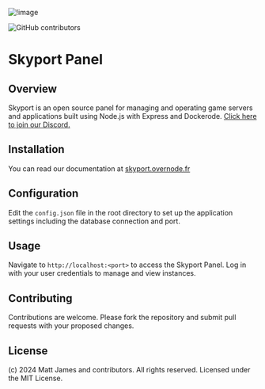 ![[!image](https://i.imgur.com/SU7QypZ.png)](https://i.imgur.com/SU7QypZ.png)

![GitHub contributors](https://img.shields.io/github/contributors/skyport-team/panel?style=for-the-badge)

# Skyport Panel

## Overview

Skyport is an open source panel for managing and operating game servers and applications built using Node.js with Express and Dockerode. [Click here to join our Discord.](https://skyport.privt.xyz/)

## Installation

You can read our documentation at [skyport.overnode.fr](https://skyport.overnode.fr)

## Configuration

Edit the `config.json` file in the root directory to set up the application settings including the database connection and port.

## Usage

Navigate to `http://localhost:<port>` to access the Skyport Panel. Log in with your user credentials to manage and view instances.

## Contributing

Contributions are welcome. Please fork the repository and submit pull requests with your proposed changes.

## License

(c) 2024 Matt James and contributors. All rights reserved. Licensed under the MIT License.
